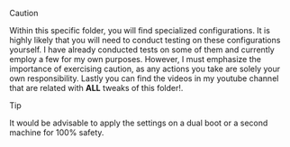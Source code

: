 > [!CAUTION]
> Within this specific folder, you will find specialized configurations. 
It is highly likely that you will need to conduct testing on these configurations yourself.
I have already conducted tests on some of them and currently employ a few for my own purposes.
However, I must emphasize the importance of exercising caution, as any actions you take are solely your own responsibility.
Lastly you can find the videos in my youtube channel that are related with **ALL** tweaks of this folder!.
>

> [!TIP]
> It would be advisable to apply the settings on a dual boot or a second machine for 100% safety.
